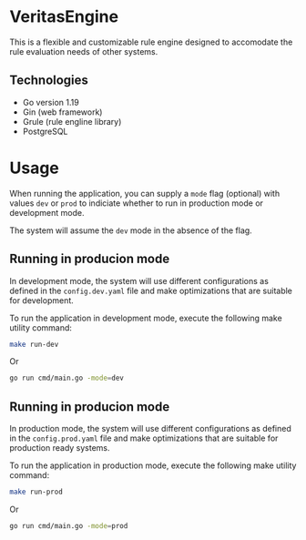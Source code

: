 # VeritasEngine
This is a flexible and customizable rule engine designed to accomodate the
rule evaluation needs of other systems.

## Technologies
- Go version 1.19
- Gin (web framework)
- Grule (rule engline library)
- PostgreSQL

# Usage
When running the application, you can supply a `mode` flag (optional) with values `dev` or `prod` to indiciate whether to run in production mode or development mode.

The system will assume the `dev` mode in the absence of the flag.

## Running in producion mode
In development mode, the system will use different configurations as defined in the `config.dev.yaml` file and make optimizations that are suitable for development.

To run the application in development mode, execute the following make utility command:

```bash
make run-dev
```

Or

```bash
go run cmd/main.go -mode=dev
```

## Running in producion mode
In production mode, the system will use different configurations as defined in the `config.prod.yaml` file and make optimizations that are suitable for production ready systems.

To run the application in production mode, execute the following make utility command:

```bash
make run-prod
```

Or

```bash
go run cmd/main.go -mode=prod
```
